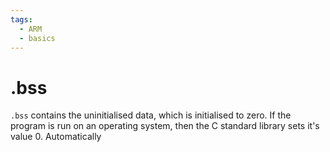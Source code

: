 ```yaml
---
tags:
  - ARM
  - basics 
---
```

# .bss
`.bss` contains the uninitialised data, which is initialised to zero. If the program is run on an operating system, then the C standard library sets it's value 0. Automatically

